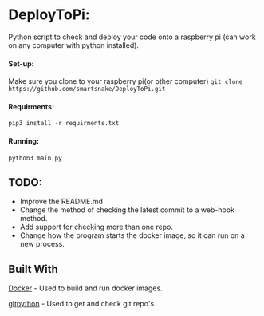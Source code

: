 # DeployToPi:
Python script to check and deploy your code onto a raspberry pi (can work on any computer with python installed).

#### Set-up:
Make sure you clone to your raspberry pi(or other computer) 
`git clone https://github.com/smartsnake/DeployToPi.git`

#### Requirments:

`pip3 install -r requirments.txt`

#### Running:

`python3 main.py`

## TODO:
* Improve the README.md
* Change the method of checking the latest commit to a web-hook method.
* Add support for checking more than one repo.
* Change how the program starts the docker image, so it can run on a new process.

## Built With
[Docker](https://github.com/docker/docker-py) - Used to build and run docker images.

[gitpython](https://github.com/gitpython-developers/GitPython) - Used to get and check git repo's
